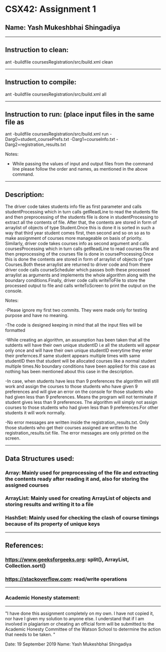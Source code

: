 # CSX42: Assignment 1
## Name: Yash Mukeshbhai Shingadiya

-----------------------------------------------------------------------
## Instruction to clean:
ant -buildfile coursesRegistration/src/build.xml clean

-----------------------------------------------------------------------
## Instruction to compile:
ant -buildfile coursesRegistration/src/build.xml all

-----------------------------------------------------------------------
## Instruction to run: (place input files in the same file as 
ant -buildfile coursesRegistration/src/build.xml run -Darg0=student_coursePrefs.txt -Darg1=courseInfo.txt -Darg2=registration_results.txt

Notes:

- While passing the values of input and output files from the command line please follow the order and names, as mentioned in the above command. 

-----------------------------------------------------------------------
## Description: 
 The driver code takes students info file as first parameter and calls studentProcessing which in turn calls getReadLine to read the students file and then preprocessing of the students file is done in studentProcessing to extract all the contents of file. After that, the contents are stored in form of arraylist of objects of type Student.Once this is done it is sorted in such a way that third year student comes first, then second and so on so as to make assignment of courses more manageable on basis of priority. Similarly, driver code takes courses info as second argument and calls coursesProcessing which in turn calls getReadLine to read courses file and then preprocessing of the courses file is done in courseProcessing.Once this is done the contents are stored in form of arraylist of objects of type Courses.Both these arraylist are returned to driver code and from there driver code calls courseScheduler which passes both these processed arraylist as arguments and implements the whole algorithm along with the boundary conditions.Finally, driver code calls writeToFile to store the processed output to file and calls writeToScreen to print the output on the console.

 Notes:

-Please ignore my first two commits. They were made only for testing purpose and have no meaning.

-The code is designed keeping in mind that all the input files will be formatted

-While creating an algorithm, an assumption has been taken that all the sutdents will have their own unique studentID i.e all the students will appear only
 once and will have their own unique studentID everytime they enter their prefernces.If same student appears multiple times with same studentID then that  student will be allocated courses like a normal student multiple times.No boundary conditions have been applied for this case as nothing has been
 mentioned about this case in the description.

-In case, when students have less than 9 preferences the algorithm will still work and assign the courses to those students who have given 9 preferences and
 will give an error on the console for those students who had given less than 9 preferences. Means the program will not terminate if student gives less than 9 preferences. The algorithm will simply not assign courses to those students who had given less than 9 preferences.For other students it will work normally.

-No error messages are written inside the registration_results.txt. Only those students who get their courses assigned are written to the registration_results.txt file. The error messages are only printed on the screen.   

-----------------------------------------------------------------------
## Data Structures used:
### Array: Mainly used for preprocessing of the file and extracting the contents ready after reading it and, also for storing the assigned courses
### ArrayList: Mainly used for creating ArrayList of objects and storing results and writing it to a file
### HashSet: Mainly used for checking the clash of course timings because of its property of unique keys

-----------------------------------------------------------------------
## References:
### https://www.geeksforgeeks.org: split(), ArrayList, Collection.sort()
### https://stackoverflow.com: read/write operations

-----------------------------------------------------------------------
### Academic Honesty statement:
-----------------------------------------------------------------------

"I have done this assignment completely on my own. I have not copied
it, nor have I given my solution to anyone else. I understand that if
I am involved in plagiarism or cheating an official form will be
submitted to the Academic Honesty Committee of the Watson School to
determine the action that needs to be taken. "

Date: 19 September 2019
Name: Yash Mukeshbhai Shingadiya



